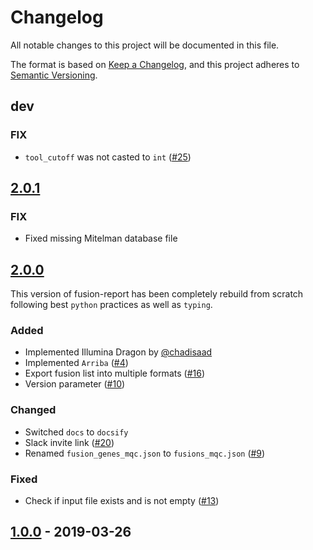 # Changelog

All notable changes to this project will be documented in this file.

The format is based on [Keep a Changelog](https://keepachangelog.com/en/1.0.0/),
and this project adheres to [Semantic Versioning](https://semver.org/spec/v2.0.0.html).

## dev

### FIX

- `tool_cutoff` was not casted to `int` ([#25](https://github.com/matq007/fusion-report/issues/25))

## [2.0.1](https://github.com/matq007/fusion-report/releases/tag/2.0.1)

### FIX

- Fixed missing Mitelman database file

## [2.0.0](https://github.com/matq007/fusion-report/releases/tag/2.0.0)

This version of fusion-report has been completely rebuild from scratch following
best `python` practices as well as `typing`.

### Added

- Implemented Illumina Dragon by [@chadisaad](https://github.com/chadisaad)
- Implemented `Arriba` ([#4](https://github.com/matq007/fusion-report/issues/4))
- Export fusion list into multiple formats ([#16](https://github.com/matq007/fusion-report/issues/16))
- Version parameter ([#10](https://github.com/matq007/fusion-report/issues/10))

### Changed

- Switched `docs` to `docsify`
- Slack invite link ([#20](https://github.com/matq007/fusion-report/issues/20))
- Renamed `fusion_genes_mqc.json` to `fusions_mqc.json` ([#9](https://github.com/matq007/fusion-report/issues/9))

### Fixed

- Check if input file exists and is not empty ([#13](https://github.com/matq007/fusion-report/issues/13))

## [1.0.0](https://github.com/matq007/fusion-report/releases/tag/1.0.0) - 2019-03-26
